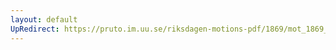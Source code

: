 ```yaml
---
layout: default
UpRedirect: https://pruto.im.uu.se/riksdagen-motions-pdf/1869/mot_1869__fk__47.pdf
---
```

